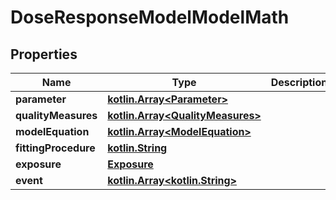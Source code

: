 # DoseResponseModelModelMath

## Properties
Name | Type | Description | Notes
------------ | ------------- | ------------- | -------------
**parameter** | [**kotlin.Array&lt;Parameter&gt;**](Parameter.md) |  | 
**qualityMeasures** | [**kotlin.Array&lt;QualityMeasures&gt;**](QualityMeasures.md) |  |  [optional]
**modelEquation** | [**kotlin.Array&lt;ModelEquation&gt;**](ModelEquation.md) |  |  [optional]
**fittingProcedure** | [**kotlin.String**](.md) |  |  [optional]
**exposure** | [**Exposure**](Exposure.md) |  |  [optional]
**event** | [**kotlin.Array&lt;kotlin.String&gt;**](.md) |  |  [optional]
